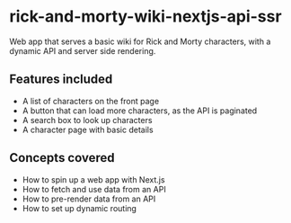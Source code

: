 # rick-and-morty-wiki-nextjs-api-ssr

Web app that serves a basic wiki for Rick and Morty characters, with a dynamic API and server side rendering.

## Features included

- A list of characters on the front page
- A button that can load more characters, as the API is paginated
- A search box to look up characters
- A character page with basic details

## Concepts covered

- How to spin up a web app with Next.js
- How to fetch and use data from an API
- How to pre-render data from an API
- How to set up dynamic routing
